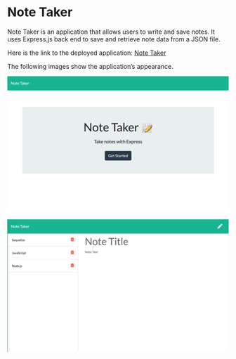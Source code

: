 # Note Taker

  Note Taker is an application that allows users to write and save notes. It uses Express.js back end to save and retrieve note data from a JSON file.

  Here is the link to the deployed application: [Note Taker](https://evening-ravine-45003.herokuapp.com/)

  The following images show the application’s appearance.

  ![note taker screenshot](images/note_taker_screenshot_1.png)

  ![note taker screenshot 2](images/note_taker_screenshot_2.png)
  
  
